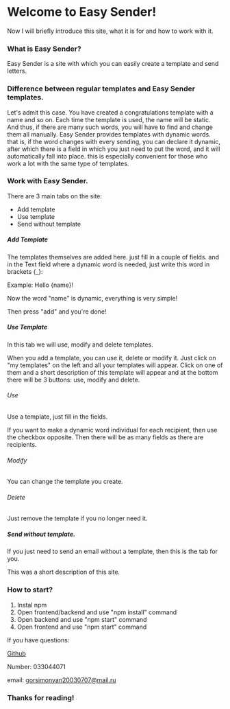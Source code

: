 # Welcome to Easy Sender!

Now I will briefly introduce this site, what it is for and how to work with it.

### What is Easy Sender?

Easy Sender is a site with which you can easily create a template and send letters.

### Difference between regular templates and Easy Sender templates.

Let's admit this case. You have created a congratulations template with a name and so on. Each time the template is used, the name will be static. And thus, if there are many such words, you will have to find and change them all manually.
Easy Sender provides templates with dynamic words. that is, if the word changes with every sending, you can declare it dynamic, after which there is a field in which you just need to put the word, and it will automatically fall into place.
this is especially convenient for those who work a lot with the same type of templates.

### Work with Easy Sender.

There are 3 main tabs on the site:

* Add template
* Use template
* Send without template

##### Add Template

The templates themselves are added here. just fill in a couple of fields. and in the Text field where a dynamic word is needed, just write this word in brackets {_}:

Example: Hello {name}!

Now the word "name" is dynamic, everything is very simple!

Then press "add" and you're done!

##### Use Template

In this tab we will use, modify and delete templates.

When you add a template, you can use it, delete or modify it. Just click on "my templates" on the left and all your templates will appear. Click on one of them and a short description of this template will appear and at the bottom there will be 3 buttons: use, modify and delete.

###### Use

Use a template, just fill in the fields.

If you want to make a dynamic word individual for each recipient, then use the checkbox opposite. Then there will be as many fields as there are recipients.

###### Modify

You can change the template you create.

###### Delete

Just remove the template if you no longer need it.


##### Send without template.

If you just need to send an email without a template, then this is the tab for you.

This was a short description of this site.

### How to start?

1. Instal npm
2. Open frontend/backend and use "npm install" command
3. Open backend and use "npm start" command
4. Open frontend and use "npm start" command

If you have questions:

[Github](https://github.com/Gor07s)

Number: 033044071

email: gorsimonyan20030707@mail.ru

### Thanks for reading!
